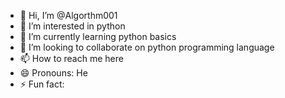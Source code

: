 - 👋 Hi, I’m @Algorthm001
- 👀 I’m interested in python 
- 🌱 I’m currently learning python basics
- 💞️ I’m looking to collaborate on python programming language
- 📫 How to reach me here
- 😄 Pronouns: He
- ⚡ Fun fact: 

<!---
Algorthm001/Algorthm001 is a ✨ special ✨ repository because its `README.md` (this file) appears on your GitHub profile.
You can click the Preview link to take a look at your changes.
--->
